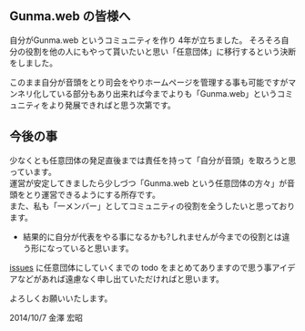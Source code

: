 ## Gunma.web の皆様へ
自分がGunma.web というコミュニティを作り 4年が立ちました。
そろそろ自分の役割を他の人にもやって貰いたいと思い「任意団体」に移行するという決断をしました。  
  
このまま自分が音頭をとり司会をやりホームページを管理する事も可能ですがマンネリ化している部分もあり出来れば今までよりも「Gunma.web」というコミュニティをより発展できればと思う次第です。  
  
## 今後の事
少なくとも任意団体の発足直後までは責任を持って「自分が音頭」を取ろうと思っています。  
運営が安定してきましたら少しづつ「Gunma.web という任意団体の方々」が音頭をとり運営できるようにする所存です。  
また、私も「一メンバー」としてコミュニティの役割を全うしたいと思っております。  
* 結果的に自分が代表をやる事になるかも?しれませんが今までの役割とは違う形になっていると思います。  
  
[issues](https://github.com/gunmaweb/voluntary_association/issues) に任意団体にしていくまでの todo をまとめてありますので思う事アイデアなどがあれば遠慮なく申し出ていただければと思います。  
  
よろしくお願いいたします。  
  
2014/10/7 金澤 宏昭
